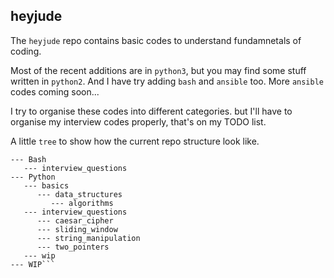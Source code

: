## heyjude

The `heyjude` repo contains basic codes to understand fundamnetals of coding. 

Most of the recent additions are in `python3`, but you may find some stuff written in `python2`. And I have try adding `bash` and `ansible` too.  More `ansible` codes coming soon... 

I try to organise these codes into different categories. but I'll have to organise my interview codes properly, that's on my TODO list.


A little `tree` to show how the current repo structure look like. 

```--- Ansible
--- Bash
   --- interview_questions
--- Python
   --- basics
      --- data_structures
         --- algorithms
   --- interview_questions
      --- caesar_cipher
      --- sliding_window
      --- string_manipulation
      --- two_pointers
   --- wip
--- WIP```
